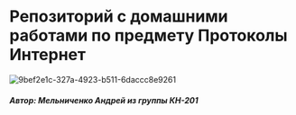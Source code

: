 # Репозиторий с домашними работами по предмету Протоколы Интернет
![9bef2e1c-327a-4923-b511-6daccc8e9261](https://github.com/AHDEPCEH/InternetProtocols/assets/114348208/3deea562-de3c-4aaa-85b8-dc4f4f5f969c)
##### Автор: Мельниченко Андрей из группы КН-201
